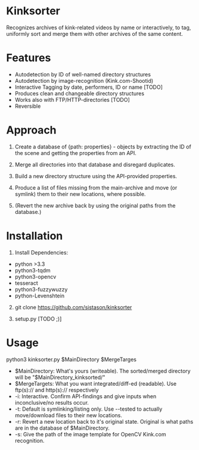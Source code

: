 # Kinksorter

Recognizes archives of kink-related videos by name or interactively,
to tag, uniformly sort and merge them with other archives of 
the same content.

# Features
- Autodetection by ID of well-named directory structures
- Autodetection by image-recognition (Kink.com-Shootid)
- Interactive Tagging by date, performers, ID or name [TODO]
- Produces clean and changeable directory structures
- Works also with FTP/HTTP-directories [TODO]
- Reversible

# Approach
1. Create a database of {path: properties} - objects by 
extracting the ID of the scene and getting the properties 
from an API.

2. Merge all directories into that database and 
disregard duplicates.
3. Build a new directory structure using the 
API-provided properties.

4. Produce a list of files missing from the 
main-archive and move (or symlink) them to their new
locations, where possible.

5. (Revert the new archive back by using the original paths 
from the database.)

# Installation
1. Install Dependencies:
- python >3.3
- python3-tqdm
- python3-opencv
- tesseract
- python3-fuzzywuzzy
- python-Levenshtein

2. git clone https://github.com/sistason/kinksorter

3. setup.py [TODO ;)]

# Usage

python3 kinksorter.py $MainDirectory $MergeTarges
- $MainDirectory: What's yours (writeable). The sorted/merged
 directory will be "$MainDirectory_kinksorted/"
- $MergeTargets: What you want integrated/diff-ed (readable). 
 Use ftp(s):// and http(s):// respectively
- -i: Interactive. Confirm API-findings and give inputs 
 when inconclusive/no results occur.
- -t: Default is symlinking/listing only. Use --tested to 
 actually move/download files to their new locations.
- -r: Revert a new location back to it's original state.
 Original is what paths are in the database of $MainDirectory.
- -s: Give the path of the image template for 
OpenCV Kink.com recognition.

